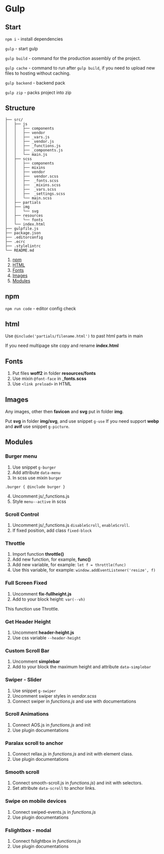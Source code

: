 # Gulp

## Start

`npm i` - install dependencies

`gulp` - start gulp

`gulp build` - command for the production assembly of the project.

`gulp cache` - command to run after `gulp build`, if you need to upload new files to hosting without caching.

`gulp backend` - backend pack

`gulp zip` - packs project into zip

## Structure

```
├── src/
│   ├── js
│   │   ├── components
│   │   ├── vendor
│   │   ├── _vars.js
│   │   ├── _vendor.js
│   │   ├── _functions.js
│   │   ├── _components.js
│   │   └── main.js
│   ├── scss
│   │   ├── components
│   │   ├── mixins
│   │   ├── vendor
│   │   ├──  vendor.scss
│   │   ├──  _fonts.scss
│   │   ├──  _mixins.scss
│   │   ├──  _vars.scss
│   │   ├──  _settings.scss
│   │   └── main.scss
│   ├── partials
│   ├── img
│   │   └── svg
│   ├── resources
│   │   └── fonts
│   └── index.html
├── gulpfile.js
├── package.json
├── .editorconfig
├── .ecrc
├── .stylelintrc
└── README.md
```

1. [npm](#npm)
2. [HTML](#html)
3. [Fonts](#fonts)
4. [Images](#images)
5. [Modules](#modules)

## npm

`npm run code` - editor config check

## html

Use `@include('partials/filename.html')` to past html parts in main

If you need multipage site copy and rename __index.html__

## Fonts

1. Put files __woff2__ in folder __resources/fonts__
2. Use mixin `@font-face` in ___fonts.scss__
3. Use `<link preload>` in HTML

## Images

Any images, other then __favicon__ and __svg__ put in folder __img__.

Put __svg__ in folder __img/svg__, and use snippet `g-use`
If you need support __webp__ and __avif__ use snippet `g-picture`.

## Modules

### Burger menu

1. Use snippet `g-burger`
2. Add attribute `data-menu`
3. In scss use mixin `burger`

```
.burger { @include burger }
```

4. Uncomment js/_functions.js
5. Style `menu--active` in scss

### Scroll Control

1. Uncomment js/_functions.js  `disableScroll`, `enableScroll`.
2. If fixed position, add class `fixed-block`

### Throttle

1. Import function __throttle()__
2. Add new function, for example, __func()__
3. Add new variable, for example: `let f = throttle(func)`
4. Use this variable, for example: `window.addEventListener('resize', f)`

### Full Screen Fixed

1. Uncomment __fix-fullheight.js__
2. Add to your block height: `var(--vh)`

This function use Throttle.

### Get Header Height

1. Uncomment __header-height.js__
2. Use css variable `--header-height`

### Custom Scroll Bar

1. Uncomment __simplebar__
2. Add to your block the maximum height and attribute `data-simplebar`

### Swiper - Slider

1. Use snippet `g-swiper`
2. Uncomment swiper styles in _vendor.scss_
3. Connect swiper in _functions.js_ and use with documentations

### Scroll Animations

1. Connect AOS.js in _functions.js_ and init
2. Use plugin documentations

### Paralax scroll to anchor

1. Connect rellax.js in _functions.js_ and init with element class.
2. Use plugin documentations

### Smooth scroll

1. Connect smooth-scroll.js in _functions.js_) and init with selectors.
2. Set attribute `data-scroll` to anchor links.

### Swipe on mobile devices

1. Connect swiped-events.js in _functions.js_
2. Use plugin documentations

### Fslightbox - modal

1. Connect fslightbox in _functions.js_
2. Use plugin documentations
